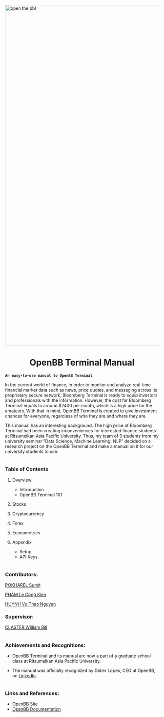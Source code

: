 <img width="1111" alt="open the bb!" src="https://user-images.githubusercontent.com/104295716/200641309-6e4eec24-7d70-4503-96e9-4ad57c5b9746.png">

<h1 align="center">OpenBB Terminal Manual</h1>

**`An easy-to-use manual to OpenBB Terminal`**

In the current world of finance, in order to monitor and analyze real-time financial market data such as news, price quotes, and messaging across its proprietary secure network, Bloomberg Terminal is ready to equip investors and professionals with the information. However, the cost for Bloomberg Terminal equals to around $2400 per month, which is a high price for the amateurs. With that in mind, OpenBB Terminal is created to give investment chances for everyone, regardless of who they are and where they are.

This manual has an interesting background. The high price of Bloomberg Terminal had been creating inconveniences for interested finance students at Ritsumeikan Asia Pacific University. Thus, my team of 3 students from my university seminar "Data Science, Machine Learning, NLP" decided on a research project on the OpenBB Terminal and make a manual on it for our university students to use. 

#

### Table of Contents
1. Overview
   - Introduction
   - OpenBB Terminal 101
    
2. Stocks
  
3. Cryptocurrency
    
4. Forex

5. Econometrics

6. Appendix
   - Setup
   - API Keys

#

### Contributors:
<a href="mailto:psumit.sv@gmail.com">POKHAREL Sumit</a>

<a href="ph19l6jp@apu.ac.jp">PHAM Le Cong Kien</a>

<a href="hu19v6im@apu.ac.jp">HUYNH Vu Thao Nguyen</a>

### Supervisor:
<a href="mailto:wclaster@apu.ac.jp">CLASTER William Bill</a>

#

### Achievements and Recognitions:

- OpenBB Terminal and its manual are now a part of a graduate school class at Ritsumeikan Asia Pacific University.

- The manual was officially recognized by Didier Lopes, CEO at OpenBB, on [LinkedIn](https://www.linkedin.com/posts/didier-lopes_opensource-investment-finance-activity-6940677818812928001-lw80?utm_source=share&utm_medium=member_desktop).

#

### Links and References:
- [OpenBB Site](https://openbb.co/)
- [OpenBB Documentation](https://openbb.co/docs)
